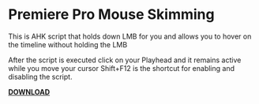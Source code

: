 # Premiere Pro Mouse Skimming
This is AHK script that holds down LMB for you and allows you to hover on the timeline without holding the LMB


After the script is executed click on your Playhead and it remains active while you move your cursor
Shift+F12 is the shortcut for enabling and disabling the script. 


**[DOWNLOAD](https://github.com/gowcoizer/Premiere-Pro-Mouse-Skimming/raw/main/Mouse%20Skimming%20Premiere%20Pro%20v1.0.exe)**
